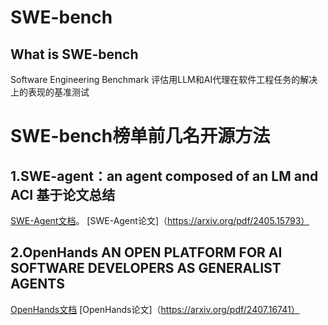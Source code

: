# SWE-bench

## What is SWE-bench
Software Engineering Benchmark 评估用LLM和AI代理在软件工程任务的解决上的表现的基准测试

# SWE-bench榜单前几名开源方法

## 1.SWE-agent：an agent composed of an LM and ACI  基于论文总结
[SWE-Agent文档](https://swe-agent.com)。
[SWE-Agent论文]（https://arxiv.org/pdf/2405.15793）

## 2.OpenHands AN OPEN PLATFORM FOR AI SOFTWARE DEVELOPERS AS GENERALIST AGENTS 
[OpenHands文档](https://docs.all-hands.dev/)
[OpenHands论文]（https://arxiv.org/pdf/2407.16741）

